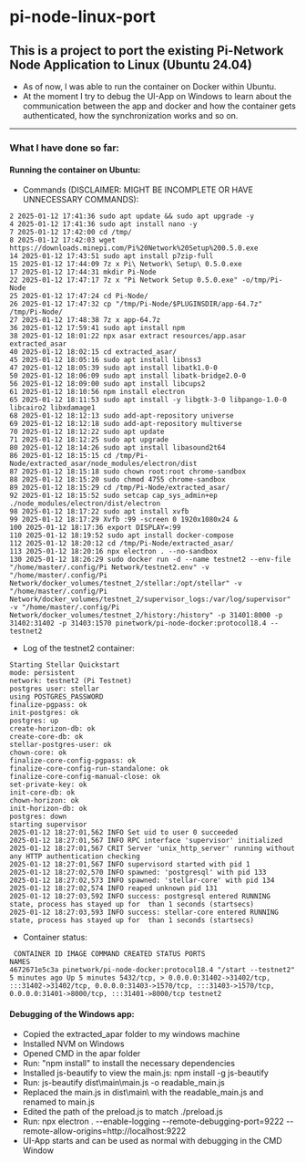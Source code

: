 # pi-node-linux-port

## This is a project to port the existing Pi-Network Node Application to Linux (Ubuntu 24.04)
- As of now, I was able to run the container on Docker within Ubuntu.
- At the moment I try to debug the UI-App on Windows to learn about the communication between the app and docker and how the container gets authenticated, how the synchronization works and so on.
---
### What I have done so far:
#### Running the container on Ubuntu:
- Commands (DISCLAIMER: MIGHT BE INCOMPLETE OR HAVE UNNECESSARY COMMANDS):
```
2 2025-01-12 17:41:36 sudo apt update && sudo apt upgrade -y
4 2025-01-12 17:41:36 sudo apt install nano -y
7 2025-01-12 17:42:00 cd /tmp/
8 2025-01-12 17:42:03 wget https://downloads.minepi.com/Pi%20Network%20Setup%200.5.0.exe
14 2025-01-12 17:43:51 sudo apt install p7zip-full
15 2025-01-12 17:44:09 7z x Pi\ Network\ Setup\ 0.5.0.exe
17 2025-01-12 17:44:31 mkdir Pi-Node
22 2025-01-12 17:47:17 7z x "Pi Network Setup 0.5.0.exe" -o/tmp/Pi-Node
25 2025-01-12 17:47:24 cd Pi-Node/
26 2025-01-12 17:47:32 cp "/tmp/Pi-Node/$PLUGINSDIR/app-64.7z" /tmp/Pi-Node/
27 2025-01-12 17:48:38 7z x app-64.7z
36 2025-01-12 17:59:41 sudo apt install npm
38 2025-01-12 18:01:22 npx asar extract resources/app.asar extracted_asar
40 2025-01-12 18:02:15 cd extracted_asar/
45 2025-01-12 18:05:16 sudo apt install libnss3
47 2025-01-12 18:05:39 sudo apt install libatk1.0-0
50 2025-01-12 18:06:09 sudo apt install libatk-bridge2.0-0
56 2025-01-12 18:09:00 sudo apt install libcups2
61 2025-01-12 18:10:56 npm install electron
65 2025-01-12 18:11:53 sudo apt install -y libgtk-3-0 libpango-1.0-0 libcairo2 libxdamage1
68 2025-01-12 18:12:13 sudo add-apt-repository universe
69 2025-01-12 18:12:18 sudo add-apt-repository multiverse
70 2025-01-12 18:12:22 sudo apt update
71 2025-01-12 18:12:25 sudo apt upgrade
80 2025-01-12 18:14:26 sudo apt install libasound2t64
86 2025-01-12 18:15:15 cd /tmp/Pi-Node/extracted_asar/node_modules/electron/dist
87 2025-01-12 18:15:18 sudo chown root:root chrome-sandbox
88 2025-01-12 18:15:20 sudo chmod 4755 chrome-sandbox
89 2025-01-12 18:15:29 cd /tmp/Pi-Node/extracted_asar/
92 2025-01-12 18:15:52 sudo setcap cap_sys_admin+ep ./node_modules/electron/dist/electron
98 2025-01-12 18:17:22 sudo apt install xvfb
99 2025-01-12 18:17:29 Xvfb :99 -screen 0 1920x1080x24 &
100 2025-01-12 18:17:36 export DISPLAY=:99
110 2025-01-12 18:19:52 sudo apt install docker-compose
112 2025-01-12 18:20:12 cd /tmp/Pi-Node/extracted_asar/
113 2025-01-12 18:20:16 npx electron . --no-sandbox
130 2025-01-12 18:26:29 sudo docker run -d --name testnet2 --env-file "/home/master/.config/Pi Network/testnet2.env" -v "/home/master/.config/Pi Network/docker_volumes/testnet_2/stellar:/opt/stellar" -v "/home/master/.config/Pi Network/docker_volumes/testnet_2/supervisor_logs:/var/log/supervisor" -v "/home/master/.config/Pi Network/docker_volumes/testnet_2/history:/history" -p 31401:8000 -p 31402:31402 -p 31403:1570 pinetwork/pi-node-docker:protocol18.4 --testnet2
```
- Log of the testnet2 container:
```
Starting Stellar Quickstart
mode: persistent
network: testnet2 (Pi Testnet)
postgres user: stellar
using POSTGRES_PASSWORD
finalize-pgpass: ok
init-postgres: ok
postgres: up
create-horizon-db: ok
create-core-db: ok
stellar-postgres-user: ok
chown-core: ok
finalize-core-config-pgpass: ok
finalize-core-config-run-standalone: ok
finalize-core-config-manual-close: ok
set-private-key: ok
init-core-db: ok
chown-horizon: ok
init-horizon-db: ok
postgres: down
starting supervisor
2025-01-12 18:27:01,562 INFO Set uid to user 0 succeeded
2025-01-12 18:27:01,567 INFO RPC interface 'supervisor' initialized
2025-01-12 18:27:01,567 CRIT Server 'unix_http_server' running without any HTTP authentication checking
2025-01-12 18:27:01,567 INFO supervisord started with pid 1
2025-01-12 18:27:02,570 INFO spawned: 'postgresql' with pid 133
2025-01-12 18:27:02,573 INFO spawned: 'stellar-core' with pid 134
2025-01-12 18:27:02,574 INFO reaped unknown pid 131
2025-01-12 18:27:03,592 INFO success: postgresql entered RUNNING state, process has stayed up for  than 1 seconds (startsecs)
2025-01-12 18:27:03,593 INFO success: stellar-core entered RUNNING state, process has stayed up for  than 1 seconds (startsecs)
```
- Container status:
```
 CONTAINER ID IMAGE COMMAND CREATED STATUS PORTS
NAMES
4672671e5c3a pinetwork/pi-node-docker:protocol18.4 "/start --testnet2" 5 minutes ago Up 5 minutes 5432/tcp, > 0.0.0.0:31402->31402/tcp, :::31402->31402/tcp, 0.0.0.0:31403->1570/tcp, :::31403->1570/tcp, 0.0.0.0:31401->8000/tcp, :::31401->8000/tcp testnet2
```
#### Debugging of the Windows app:
- Copied the extracted_apar folder to my windows machine
- Installed NVM on Windows
- Opened CMD in the apar folder
- Run: "npm install" to install the necessary dependencies
- Installed js-beautify to view the main.js: npm install -g js-beautify
- Run: js-beautify dist\main\main.js -o readable_main.js
- Replaced the main.js in dist\main\ with the readable_main.js and renamed to main.js
- Edited the path of the preload.js to match ./preload.js
- Run: npx electron . --enable-logging --remote-debugging-port=9222 --remote-allow-origins=http://localhost:9222
- UI-App starts and can be used as normal with debugging in the CMD Window
